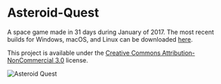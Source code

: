 # Asteroid-Quest

A space game made in 31 days during January of 2017. The most recent builds for Windows, macOS, and Linux can be downloaded [here](http://declanhopkins.com/projects/asteroid-quest.html).

This project is available under the [Creative Commons Attribution-NonCommercial 3.0](https://creativecommons.org/licenses/by-nc/3.0/us/) license.

![Asteroid Quest](http://declanhopkins.com/static/images/screenshots/asteroid-quest.png)
